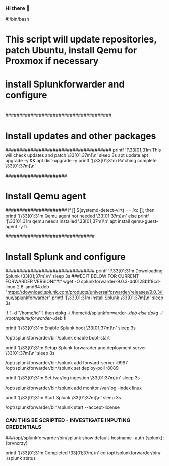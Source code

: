 ### Hi there 👋

<!--
**Primal-id/Primal-id** is a ✨ _special_ ✨ repository because its `README.md` (this file) appears on your GitHub profile.

Here are some ideas to get you started:

- 🔭 I’m currently working on ...
- 🌱 I’m currently learning ...
- 👯 I’m looking to collaborate on ...
- 🤔 I’m looking for help with ...
- 💬 Ask me about ...
- 📫 How to reach me: ...
- 😄 Pronouns: ...
- ⚡ Fun fact: ...
-->



#!/bin/bash
#
# This script will update repositories, patch Ubuntu, install Qemu for Proxmox if necessary
# install Splunkforwarder and configure
#
#
######################################
# Install updates and other packages #
######################################
printf '[\33[01;31m  This will check updates and patch  \33[01;37m]\n'
sleep 3s
apt update
apt upgrade -y && apt dist-upgrade -y
printf '[\33[01;31m  Patching complete  \33[01;37m]\n'

######################
# Install Qemu agent #
######################
if [[ $(systemd-detect-virt) == *lxc* ]]; then
  printf '[\33[01;31m  Qemu agent not needed  \33[01;37m]\n'
else
	printf '[\33[01;31m  qemu needs installed  \33[01;37m]\n'
	apt install qemu-guest-agent -y
fi

################################
# Install Splunk and configure #
################################
printf '[\33[01;31m  Downloading Splunk  \33[01;37m]\n'
sleep 3s
###EDIT BELOW FOR CURRENT FORWARDER VERSION###
wget -O splunkforwarder-9.0.3-dd0128b1f8cd-linux-2.6-amd64.deb "https://download.splunk.com/products/universalforwarder/releases/9.0.3/linux/splunkforwarder<INSERT VERSION NUMBER HERE>"
printf '[\33[01;31m  install Splunk  \33[01;37m]\n'
sleep 3s


if [ -d "/home/id" ] 
then
	dpkg -i /home/id/splunkforwarder-*.deb
else
	dpkg -i /root/splunkforwarder-*.deb
fi

printf '[\33[01;31m  Enable Splunk boot  \33[01;37m]\n'
sleep 3s

/opt/splunkforwarder/bin/splunk enable boot-start

printf '[\33[01;31m  Setup Splunk forwarader and deployment server  \33[01;37m]\n'
sleep 3s

/opt/splunkforwarder/bin/splunk add forward-server <INSERT SPLUNK IP ADDRESS>:9997
/opt/splunkforwarder/bin/splunk set deploy-poll  <INSERT SPLUNK IP ADDRESS>:8089

printf '[\33[01;31m  Set /var/log ingestion  \33[01;37m]\n'
sleep 3s

/opt/splunkforwarder/bin/splunk add monitor /var/log -index linux

printf '[\33[01;31m  Start Splunk  \33[01;37m]\n'
sleep 3s

/opt/splunkforwarder/bin/splunk start --accept-license

### CAN THIS BE SCRIPTED - INVESTIGATE INPUTING CREDENTIALS
###/opt/splunkforwarder/bin/splunk show default-hostname -auth {splunk}:{brvncrzy}

printf '[\33[01;31m  Completed  \33[01;37m]\n'
cd /opt/splunkforwarder/bin/
./splunk status


